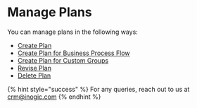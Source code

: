 # Manage Plans

You can manage plans in the following ways:

* [Create Plan](https://docs.inogic.com/business-process-checklist/features/manage-plans/create-plans)
* [Create Plan for Business Process Flow](https://docs.inogic.com/business-process-checklist/features/manage-plans/create-plan-for-business-process-flow)
* [Create Plan for Custom Groups](https://docs.inogic.com/business-process-checklist/features/manage-plans/create-plan-for-custom-groups)
* [Revise Plan](https://docs.inogic.com/business-process-checklist/features/manage-plans/revise-plan)
* [Delete Plan](https://docs.inogic.com/business-process-checklist/features/manage-plans/delete-plan)

{% hint style="success" %}
For any queries, reach out to us at [crm@inogic.com](mailto:crm@inogic.com)
{% endhint %}
